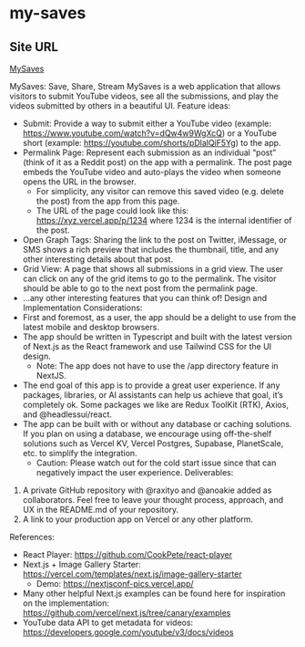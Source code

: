 # my-saves

## Site URL

[MySaves](https://my-saves-seven.vercel.app/)

MySaves: Save, Share, Stream
MySaves is a web application that allows visitors to submit YouTube videos, see all the submissions, and play the videos submitted by others in a beautiful UI.
Feature ideas:

- Submit: Provide a way to submit either a YouTube video (example: https://www.youtube.com/watch?v=dQw4w9WgXcQ) or a YouTube short (example: https://youtube.com/shorts/pDlalQiF5Yg) to the app.
- Permalink Page: Represent each submission as an individual “post” (think of it as a Reddit post) on the app with a permalink. The post page embeds the YouTube video and auto-plays the video when someone opens the URL in the browser.
  - For simplicity, any visitor can remove this saved video (e.g. delete the post) from the app from this page.
  - The URL of the page could look like this: https://xyz.vercel.app/p/1234 where 1234 is the internal identifier of the post.
- Open Graph Tags: Sharing the link to the post on Twitter, iMessage, or SMS shows a rich preview that includes the thumbnail, title, and any other interesting details about that post.
- Grid View: A page that shows all submissions in a grid view. The user can click on any of the grid items to go to the permalink. The visitor should be able to go to the next post from the permalink page.
- ...any other interesting features that you can think of!
  Design and Implementation Considerations:
- First and foremost, as a user, the app should be a delight to use from the latest mobile and desktop browsers.
- The app should be written in Typescript and built with the latest version of Next.js as the React framework and use Tailwind CSS for the UI design.
  - Note: The app does not have to use the /app directory feature in NextJS.
- The end goal of this app is to provide a great user experience. If any packages, libraries, or AI assistants can help us achieve that goal, it’s completely ok. Some packages we like are Redux ToolKit (RTK), Axios, and @headlessui/react.
- The app can be built with or without any database or caching solutions. If you plan on using a database, we encourage using off-the-shelf solutions such as Vercel KV, Vercel Postgres, Supabase, PlanetScale, etc. to simplify the integration.
  - Caution: Please watch out for the cold start issue since that can negatively impact the user experience.
    Deliverables:

1. A private GitHub repository with @raxityo and @anoakie added as collaborators. Feel free to leave your thought process, approach, and UX in the README.md of your repository.
2. A link to your production app on Vercel or any other platform.

References:

- React Player: https://github.com/CookPete/react-player
- Next.js + Image Gallery Starter: https://vercel.com/templates/next.js/image-gallery-starter
  - Demo: https://nextjsconf-pics.vercel.app/
- Many other helpful Next.js examples can be found here for inspiration on the implementation: https://github.com/vercel/next.js/tree/canary/examples
- YouTube data API to get metadata for videos: https://developers.google.com/youtube/v3/docs/videos
